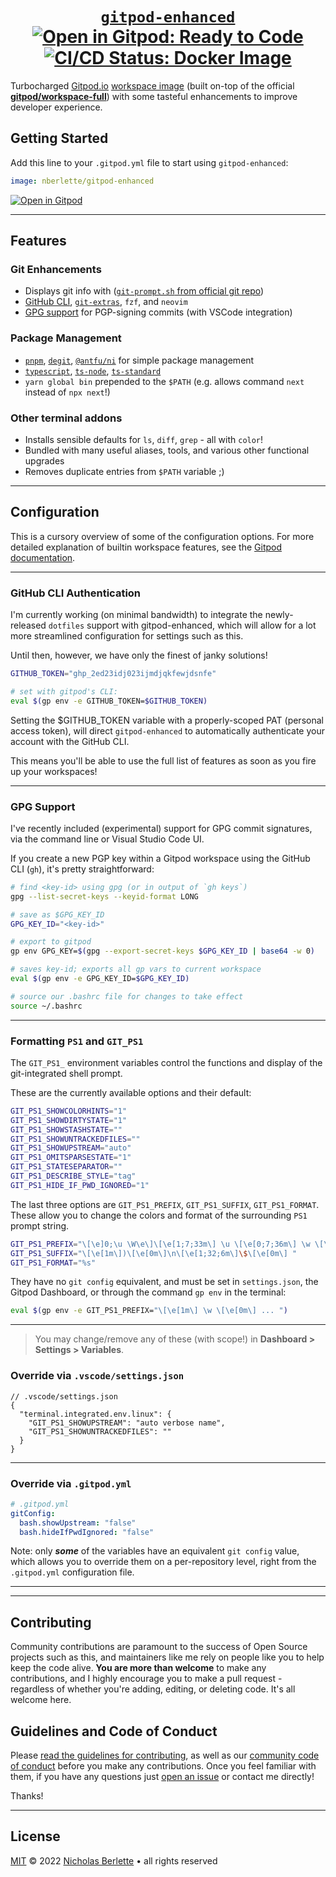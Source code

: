<h1 align=center>
  <a href="https://github.com/nberlette/gitpod-enhanced"><code>gitpod-enhanced</code></a><br>
  <a href="https://gitpod.io/#https://github.com/nberlette/gitpod-enhanced" target="_blank" title="Open in Gitpod: Ready to Code"><img src="https://img.shields.io/badge/Gitpod-ready--to--code-blue.svg?logo=gitpod" alt="Open in Gitpod: Ready to Code" /></a>
  <a href="https://github.com/nberlette/gitpod-enhanced/actions/workflows/docker-release.yml" title="CI Build Status: Docker Image"><img src="https://github.com/nberlette/gitpod-enhanced/actions/workflows/docker-release.yml/badge.svg?branch=main" alt="CI/CD Status: Docker Image" /></a>
</h1>

Turbocharged [Gitpod.io](https://gitpod.io) [workspace image](https://hub.docker.com/r/nberlette/gitpod-enhanced) (built on-top of the official [**gitpod/workspace-full**](https://hub.docker.com/r/gitpod/workspace-full)) with some tasteful enhancements to improve developer experience.

## Getting Started

Add this line to your `.gitpod.yml` file to start using `gitpod-enhanced`:

```yaml
image: nberlette/gitpod-enhanced
```

[![Open in Gitpod](https://gitpod.io/button/open-in-gitpod.svg)](https://gitpod.io/#https://github.com/nberlette/gitpod-enhanced)

---

## Features

### Git Enhancements

- Displays git info with ([`git-prompt.sh` from official git repo](https://git.io/git-ps1))
- [GitHub CLI](https://cli.github.com), [`git-extras`](https://github.com/tj/git-extras), `fzf`, and `neovim`
- [GPG support](#gpg-support) for PGP-signing commits (with VSCode integration)

### Package Management

- [`pnpm`](https://npm.im/pnpm), [`degit`](https://npm.im/degit), [`@antfu/ni`](https://npm.im/@antfu/ni) for simple package management
- [`typescript`](https://typescriptlang.org), [`ts-node`](https://npm.im/ts-node), [`ts-standard`](https://npm.im/ts-standard)
- `yarn global bin` prepended to the `$PATH` (e.g. allows command `next` instead of `npx next`!)

### Other terminal addons

- Installs sensible defaults for `ls`, `diff`, `grep` - all with `color`!
- Bundled with many useful aliases, tools, and various other functional upgrades
- Removes duplicate entries from `$PATH` variable ;)

---  

## Configuration

This is a cursory overview of some of the configuration options. For more detailed explanation of builtin workspace features, see the [Gitpod documentation](https://gitpod.io/docs/configuration.html).  

---  
### GitHub CLI Authentication

I'm currently working (on minimal bandwidth) to integrate the newly-released `dotfiles` support with gitpod-enhanced, which will allow for a lot more streamlined configuration for settings such as this.

Until then, however, we have only the finest of janky solutions!

```bash
GITHUB_TOKEN="ghp_2ed23idj023ijmdjqkfewjdsnfe"

# set with gitpod's CLI:
eval $(gp env -e GITHUB_TOKEN=$GITHUB_TOKEN)
```

Setting the $GITHUB_TOKEN variable with a properly-scoped PAT (personal access token), will direct `gitpod-enhanced` to automatically authenticate your account with the GitHub CLI.  

This means you'll be able to use the full list of features as soon as you fire up your workspaces!  

---  

### GPG Support

I've recently included (experimental) support for GPG commit signatures, via the command line or Visual Studio Code UI.

If you create a new PGP key within a Gitpod workspace using the GitHub CLI (`gh`), it's pretty straightforward:

```bash
# find <key-id> using gpg (or in output of `gh keys`)
gpg --list-secret-keys --keyid-format LONG

# save as $GPG_KEY_ID
GPG_KEY_ID="<key-id>"

# export to gitpod
gp env GPG_KEY=$(gpg --export-secret-keys $GPG_KEY_ID | base64 -w 0)

# saves key-id; exports all gp vars to current workspace
eval $(gp env -e GPG_KEY_ID=$GPG_KEY_ID)

# source our .bashrc file for changes to take effect
source ~/.bashrc
```

---

### Formatting `PS1` and `GIT_PS1`

The `GIT_PS1_` environment variables control the functions and display of the git-integrated shell prompt.

These are the currently available options and their default:

```bash
GIT_PS1_SHOWCOLORHINTS="1"
GIT_PS1_SHOWDIRTYSTATE="1"
GIT_PS1_SHOWSTASHSTATE=""
GIT_PS1_SHOWUNTRACKEDFILES=""
GIT_PS1_SHOWUPSTREAM="auto"
GIT_PS1_OMITSPARSESTATE="1"
GIT_PS1_STATESEPARATOR=""
GIT_PS1_DESCRIBE_STYLE="tag"
GIT_PS1_HIDE_IF_PWD_IGNORED="1"
```

The last three options are `GIT_PS1_PREFIX`, `GIT_PS1_SUFFIX`, `GIT_PS1_FORMAT`. 
These allow you to change the colors and format of the surrounding `PS1` prompt string. 

```bash
GIT_PS1_PREFIX="\[\e]0;\u \W\e\]\[\e[1;7;33m\] \u \[\e[0;7;36m\] \w \[\e[0;1m\] git:("
GIT_PS1_SUFFIX="\[\e[1m\])\[\e[0m\]\n\[\e[1;32;6m\]\$\[\e[0m\] "
GIT_PS1_FORMAT="%s"
```

They have no `git config` equivalent, and must be set in `settings.json`, the Gitpod Dashboard, or through the command `gp env` in the terminal:

```bash
eval $(gp env -e GIT_PS1_PREFIX="\[\e[1m\] \w \[\e[0m\] ... ")
```

---

> You may change/remove any of these (with scope!) in **Dashboard > Settings > Variables**.

### Override via `.vscode/settings.json`

```jsonc
// .vscode/settings.json
{
  "terminal.integrated.env.linux": {
    "GIT_PS1_SHOWUPSTREAM": "auto verbose name",
    "GIT_PS1_SHOWUNTRACKEDFILES": ""
  }
}
```

---  

### Override via `.gitpod.yml`

```yaml
# .gitpod.yml
gitConfig:
  bash.showUpstream: "false"
  bash.hideIfPwdIgnored: "false"
```

Note: only ***some*** of the variables have an equivalent `git config` value, which allows you to override them on a per-repository level, right from the `.gitpod.yml` configuration file.

---

---  

## Contributing

Community contributions are paramount to the success of Open Source projects such as this, and maintainers like me rely on people like you to help keep the code alive. **You are more than welcome** to make any contributions, and I highly encourage you to make a pull request - regardless of whether you're adding, editing, or deleting code. It's all welcome here.

## Guidelines and Code of Conduct

Please [read the guidelines for contributing](./.github/CONTRIBUTING.md), as well as our [community code of conduct](./.github/CODE_OF_CONDUCT.md) before you make any contributions. Once you feel familiar with them, if you have any questions just [open an issue](./issues) or contact me directly!

Thanks!

---

## License

[MIT](https://mit-license.org) © 2022 [Nicholas Berlette](https://github.com/nberlette) • all rights reserved

